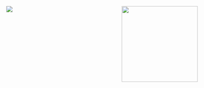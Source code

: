 ![](https://komarev.com/ghpvc/?username=ted52hz&color=blueviolet&abbreviated=true)
<img align='right' src='https://user-images.githubusercontent.com/5713670/87202985-820dcb80-c2b6-11ea-9f56-7ec461c497c3.gif' width='200"'>
<br>
